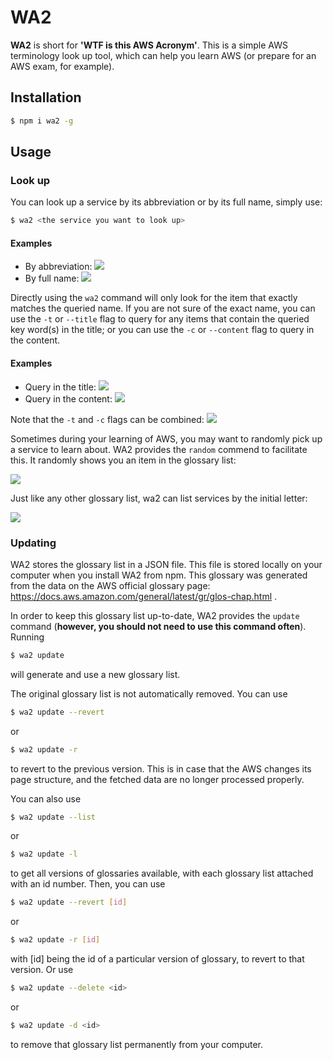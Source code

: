 # WA2
**WA2** is short for **'WTF is this AWS Acronym'**. This is a simple AWS terminology look up tool, which can help you learn AWS (or prepare for an AWS exam, for example).

## Installation

```bash
$ npm i wa2 -g
```

## Usage

### Look up

You can look up a service by its abbreviation or by its full name, simply use:

```bash
$ wa2 <the service you want to look up>
```

#### Examples

- By abbreviation:
  ![](./img/abbreviation.png)
-  By full name:
  ![](./img/full_name.png)


Directly using the ```wa2``` command will only look for the item that exactly matches the queried name. If you are not sure of the exact name, you can use the ```-t``` or ```--title``` flag to query for any items that contain the queried key word(s) in the title; or you can use the ```-c``` or ```--content``` flag to query in the content.

#### Examples

- Query in the title:
  ![](./img/title.png)
- Query in the content:
  ![](./img/content.png)

Note that the ```-t``` and ```-c``` flags can be combined:
![](./img/combined.png)

Sometimes during your learning of AWS, you may want to randomly pick up a service to learn about. WA2 provides the ```random``` commend to facilitate this. It randomly shows you an item in the glossary list:

![](./img/random.png)

Just like any other glossary list, wa2 can list services by the initial letter:

![](./img/list.png)

### Updating

WA2 stores the glossary list in a JSON file. This file is stored locally on your computer when you install WA2 from npm. This glossary was generated from the data on the AWS official glossary page: https://docs.aws.amazon.com/general/latest/gr/glos-chap.html .

In order to keep this glossary list up-to-date, WA2 provides the ```update``` command (**however, you should not need to use this command often**). Running 

```bash
$ wa2 update
```

will generate and use a new glossary list.

The original glossary list is not automatically removed. You can use

```bash
$ wa2 update --revert
```

or

```bash
$ wa2 update -r
```

to revert to the previous version. This is in case that the AWS changes its page structure, and the fetched data are no longer processed properly.

You can also use

```bash
$ wa2 update --list
```

or

```bash
$ wa2 update -l
```

to get all versions of glossaries available, with each glossary list attached with an id number. Then, you can use

```bash
$ wa2 update --revert [id]
```

or

```bash
$ wa2 update -r [id]
```

with [id] being the id of a particular version of glossary, to revert to that version. Or use 

```bash
$ wa2 update --delete <id>
```

or

```bash
$ wa2 update -d <id>
```

to remove that glossary list permanently from your computer.



